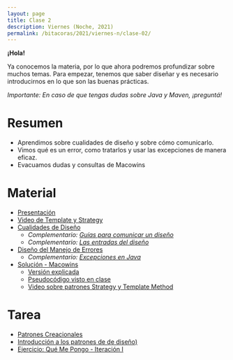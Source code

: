 ```yaml
---
layout: page
title: Clase 2
description: Viernes (Noche, 2021)
permalink: /bitacoras/2021/viernes-n/clase-02/
---
```


**¡Hola!**

Ya conocemos la materia, por lo que ahora podremos profundizar sobre muchos temas. Para empezar, tenemos que saber diseñar y es necesario introducirnos en lo que son las buenas prácticas.

_Importante: En caso de que tengas dudas sobre Java y Maven, ¡preguntá!_

# Resumen

- Aprendimos sobre cualidades de diseño y sobre cómo comunicarlo.
- Vimos qué es un error, como tratarlos y usar las excepciones de manera eficaz.
- Evacuamos dudas y consultas de Macowins


# Material

- [Presentación](https://docs.google.com/presentation/d/1eCoC34ubxRJOyGLfl3-t8SuepfqXCHf3F2h68GGr2LE/edit#slide=id.g35f391192_00)
- [Video de Template y Strategy](https://www.youtube.com/watch?v=NZRYknYXX90)
- [Cualidades de Diseño](https://docs.google.com/document/d/14HdvHvS33WqYb6Ak0BGa0IeCTbzeCRSDKs-1Ot-qLDw/edit)
	- _Complementario: [Guías para comunicar un diseño](https://docs.google.com/document/d/1HGdGdDG7RAhL5j45UOFGK3F5sV2-rKHVHmPoYawHS5Y/edit?usp=sharing)_
	- _Complementario: [Las entradas del diseño](https://docs.google.com/document/d/1qPM_sQ0UyGFKRzl13Cbf6zDKj6vxJ4wMZQIXeOrRvM8/edit?usp=sharing)_
- [Diseño del Manejo de Errores](https://docs.google.com/document/d/1u7t9eKDdAVwhQVAkstV0nkfAGIJsY2O_UEHKJJVje6c/edit#)
	- _Complementario: [Excepciones en Java](https://docs.google.com/document/d/1G0a9j-OA0rIEA5cdvEhIMbztJVo86ssvZKBK8HL9akg/edit)_
- [Solución - Macowins](https://docs.google.com/document/d/10Tp6E4zEl1ibuUVKBJ-RbyIWD1O1EyAFfPU73c1Ycm4/edit)
	* [Versión explicada](https://drive.google.com/open?id=1x1SuTwc5fQW-rT4n5-nixMp-ymkwyKFV)
	* [Pseudocódigo visto en clase](https://drive.google.com/open?id=1x1SuTwc5fQW-rT4n5-nixMp-ymkwyKFV)
	* [Video sobre patrones Strategy y Template Method](https://drive.google.com/file/d/11vgwTdXXujSuDQTDULVLtHEiRFuzPoik/view)


# Tarea

* [Patrones Creacionales](https://docs.google.com/document/d/1wuU7VVvf7B4zhBinlc0RGuJs5lHI5-ZD/edit#heading=h.gjdgxs)
* [Introducción a los patrones de de diseño)](https://docs.google.com/document/d/1uXPhuAKXa4wzcIhriFfnI53aB311jOZtcKfTDuiKQ8Y/edit)
* [Ejercicio: Qué Me Pongo - Iteración I](https://docs.google.com/document/d/1k1f-9AuIohlBGB2soSNePJ6jLxM37_tZeSD-hW_esIQ)



